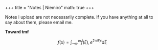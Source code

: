 +++
title = "Notes | Niemiro"
math: true
+++

Notes I upload are not necessarily complete. If you have anything at all to say about them, please email me.

**Toward tmf**

$$f(x) = \int_{-\infty}^\infty \hat{f} (\xi), e^{2 \pi i \xi x} d\xi$$

